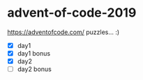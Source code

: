 # advent-of-code-2019
https://adventofcode.com/ puzzles... :)

* [x] day1
* [x] day1 bonus
* [x] day2
* [ ] day2 bonus